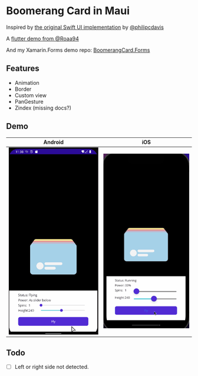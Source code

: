 # Boomerang Card in Maui

Inspired by [the original Swift UI implementation](https://twitter.com/philipcdavis/status/1534192823792128000) by [@philipcdavis](https://twitter.com/philipcdavis) 

A [flutter demo from @Roaa94](https://github.com/Roaa94/flutter_cool_card_swiper)



And my Xamarin.Forms demo repo: [BoomerangCard.Forms](https://github.com/shawyunz/BoomerangCard.Forms)



## Features

- Animation
- Border
- Custom view
- PanGesture
- Zindex (missing docs?)



## Demo


|                       Android                       |                        iOS                         |
| :-------------------------------------------------: | :------------------------------------------------: |
| <img alt="Android" src=".\demo\demo.gif" width="340"> | <img alt="iOS" src=".\demo\demo_ios.gif" width="340"> |



## Todo

- [ ] Left or right side not detected.